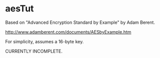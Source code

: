 # aesTut
Based on "Advanced Encryption Standard by Example" by Adam Berent.

http://www.adamberent.com/documents/AESbyExample.htm

For simplicity, assumes a 16-byte key.

CURRENTLY INCOMPLETE.
